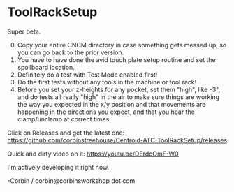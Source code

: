 # ToolRackSetup

Super beta.

0. Copy your entire CNCM directory in case something gets messed up, so you can go back to the prior version.
1. You have to have done the avid touch plate setup routine and set the spoilboard location.
2. Definitely do a test with Test Mode enabled first!
4. Do the first tests without any tools in the machine or tool rack!
5. Before you set your z-heights for any pocket, set them "high", like -3", and do tests all really "high" in the air to make sure things are working the way you expected in the x/y position and that movements are happening in the directions you expect, and that you hear the clamp/unclamp at correct times.

Click on Releases and get the latest one: https://github.com/corbinstreehouse/Centroid-ATC-ToolRackSetup/releases

Quick and dirty video on it: https://youtu.be/DErdoOmF-W0

I'm actively developing it right now.

-Corbin / corbin@corbinsworkshop dot com
